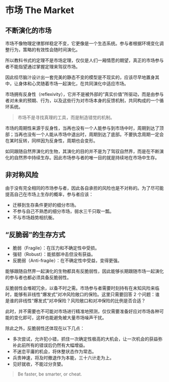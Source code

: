 # 市场 The Market

## 不断演化的市场

市场不像物理定律那样稳定不变，它更像是一个生态系统。参与者根据环境变化调整行为，策略的有效性会随时间演化。

所以教科书式的定理不是市场定理，仅仅是人们一厢情愿的期望，真正的市场参与者不能指望通过掌握定理来驾驭市场。

因此绞尽脑汁设计出一套完美的静态不变的模型是不现实的，应该尽早地置身其中，让身体和心灵随着市场一起演化，在共同演化中适应市场。

市场拥有反身性（reflexivity），它并不是被外部的“真实价值”所驱动，而是由参与者对未来的预期、行为，以及这些行为对市场本身的反馈机制，共同构成的一个循环系统。

> 市场不是寻找真理的工具，而是制造错觉的机制。

市场的周期性来源于反身性，当再也没有一个人能参与到市场中时，周期到达了顶部；当再也没有一个人能从市场中退出时，周期到达了底部。不要执念周期一定会在某时反转，同样因为反身性，周期也会变形。

如同跟随自然界演化的生物，其演化的目的并不是为了驾驭自然界，而是在不断演化的自然界中持续生存。因此市场参与者的唯一目的就是持续地在市场中生存。

## 非对称风险

由于没有完全相同的市场参与者，因此各自承担的风险也是不对称的。为了尽可能提高自己在市场上生存的概率，参与者应该：

- 迁移到生存条件更好的细分市场。
- 不参与自己不熟悉的细分市场，弱水三千只取一瓢。
- 不与市场趋势相抗衡。

## “反脆弱”的生存方式

- 脆弱（Fragile）：在压力和不确定性中受损。
- 强韧（Robust）：能抵御冲击但没有获益。
- 反脆弱（Anti-fragile）：在不确定性中受益，变得更强。

能够跟随自然界一起演化的生物都具有反脆弱性，因此能够长期跟随市场一起演化的参与者也都必须具备反脆弱性。

反脆弱性会堆砌冗余，以备不时之需。市场参与者需要时刻持有在未知风险来临时，能够有非线性“爆发式”对冲风险敞口的保险。这里只需要回答 2 个问题：谁是谁的非线性“爆发式”对冲保险？风险敞口和对冲保险的比例是否合适？

此时，并不需要也不可能对市场进行精准地预测，仅仅需要准备好应对市场各种可能的变化即可，这样也能避免被大量市场噪声干扰。

除此之外，反脆弱性还体现在以下几点：

- 多次尝试，允许犯小错，抓住一次确定性极高的大机会，让一次机会的获益弥补此前所有的错误后仍然有大幅增益。
- 不迷恋平庸的机会，将休整状态作为常态。
- 兵贵神速，将及时撤退作为本能，三十六计走为上。
- 见好就收，不能过分贪婪。

> Be faster, be smarter, or cheat.

